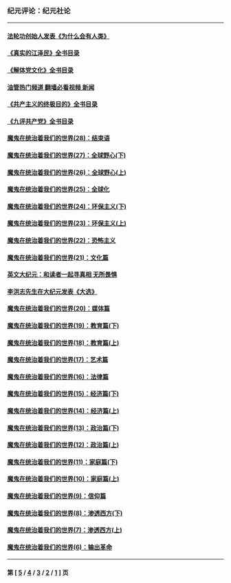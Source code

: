 ### 纪元评论：纪元社论
---
#### [法轮功创始人发表《为什么会有人类》](../../pages/nsc422/n13912117.md?03250330) 
#### [《真实的江泽民》全书目录](../../pages/nsc422/n13721399.md?03250330) 
#### [《解体党文化》全书目录](../../pages/nsc422/n13721157.md?03250330) 
#### [油管热门频道 翻墙必看视频 新闻](ok?03250330)
#### [《共产主义的终极目的》全书目录](../../pages/nsc422/n13721048.md?03250330) 
#### [《九评共产党》全书目录](../../pages/nsc422/n13708085.md?03250330) 
#### [魔鬼在统治着我们的世界(28)：结束语](../../pages/nsc422/n10936246.md?03250330) 
#### [魔鬼在统治着我们的世界(27)：全球野心(下)](../../pages/nsc422/n10928319.md?03250330) 
#### [魔鬼在统治着我们的世界(26)：全球野心(上)](../../pages/nsc422/n10900318.md?03250330) 
#### [魔鬼在统治着我们的世界(25)：全球化](../../pages/nsc422/n10788205.md?03250330) 
#### [魔鬼在统治着我们的世界(24)：环保主义(下)](../../pages/nsc422/n10695307.md?03250330) 
#### [魔鬼在统治着我们的世界(23)：环保主义(上)](../../pages/nsc422/n10688613.md?03250330) 
#### [魔鬼在统治着我们的世界(22)：恐怖主义](../../pages/nsc422/n10614727.md?03250330) 
#### [魔鬼在统治着我们的世界(21)：文化篇](../../pages/nsc422/n10597706.md?03250330) 
#### [英文大纪元：和读者一起寻真相 无所畏惧](../../pages/nsc422/n12542027.md?03250330) 
#### [李洪志先生在大纪元发表《大选》](../../pages/nsc422/n12534746.md?03250330) 
#### [魔鬼在统治着我们的世界(20)：媒体篇](../../pages/nsc422/n10586579.md?03250330) 
#### [魔鬼在统治着我们的世界(19)：教育篇(下)](../../pages/nsc422/n10564808.md?03250330) 
#### [魔鬼在统治着我们的世界(18)：教育篇(上)](../../pages/nsc422/n10526970.md?03250330) 
#### [魔鬼在统治着我们的世界(17)：艺术篇](../../pages/nsc422/n10499093.md?03250330) 
#### [魔鬼在统治着我们的世界(16)：法律篇](../../pages/nsc422/n10485969.md?03250330) 
#### [魔鬼在统治着我们的世界(15)：经济篇(下)](../../pages/nsc422/n10469975.md?03250330) 
#### [魔鬼在统治着我们的世界(14)：经济篇(上)](../../pages/nsc422/n10457370.md?03250330) 
#### [魔鬼在统治着我们的世界(13)：政治篇(下)](../../pages/nsc422/n10448270.md?03250330) 
#### [魔鬼在统治着我们的世界(12)：政治篇(上)](../../pages/nsc422/n10444576.md?03250330) 
#### [魔鬼在统治着我们的世界(11)：家庭篇(下)](../../pages/nsc422/n10440961.md?03250330) 
#### [魔鬼在统治着我们的世界(10)：家庭篇(上)](../../pages/nsc422/n10435448.md?03250330) 
#### [魔鬼在统治着我们的世界(9)：信仰篇](../../pages/nsc422/n10432159.md?03250330) 
#### [魔鬼在统治着我们的世界(8)：渗透西方(下)](../../pages/nsc422/n10429603.md?03250330) 
#### [魔鬼在统治着我们的世界(7)：渗透西方(上)](../../pages/nsc422/n10426013.md?03250330) 
#### [魔鬼在统治着我们的世界(6)：输出革命](../../pages/nsc422/n10421536.md?03250330) 

---
#### 第 [ [5](./5.md?03250330) / [4](./4.md?03250330) / [3](./3.md?03250330) / [2](./2.md?03250330) / [1](./1.md?03250330) ] 页
